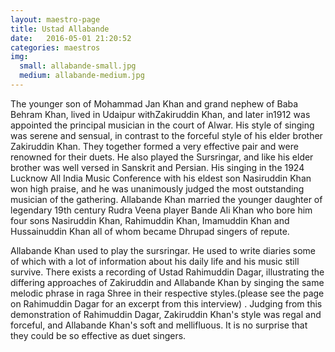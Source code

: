 ```yaml
---
layout: maestro-page
title: Ustad Allabande
date:   2016-05-01 21:20:52
categories: maestros
img:
  small: allabande-small.jpg
  medium: allabande-medium.jpg
---
```


The younger son of Mohammad Jan Khan and grand nephew of Baba Behram Khan, lived in Udaipur withZakiruddin Khan, and later in1912 was appointed the principal musician in the court of Alwar. His style of singing was serene and sensual, in contrast to the forceful style of his elder brother Zakiruddin Khan. They together formed a very effective pair and were renowned for their duets. He also played the Sursringar, and like his elder brother was well versed in Sanskrit and Persian. His singing in the 1924 Lucknow All India Music Conference with his eldest son Nasiruddin Khan won high praise, and he was unanimously judged the most outstanding musician of the gathering. Allabande Khan married the younger daughter of legendary 19th century Rudra Veena player Bande Ali Khan who bore him four sons Nasiruddin Khan, Rahimuddin Khan, Imamuddin Khan and Hussainuddin Khan all of whom became Dhrupad singers of repute.

Allabande Khan used to play the sursringar. He used to write diaries some of which with a lot of information about his daily life and his music still survive. There exists a recording of Ustad Rahimuddin Dagar, illustrating the differing approaches of Zakiruddin and Allabande Khan by singing the same melodic phrase in raga Shree in their respective styles.(please see the page on Rahimuddin Dagar for an excerpt from this interview) . Judging from this demonstration of Rahimuddin Dagar, Zakiruddin Khan's style was regal and forceful, and Allabande Khan's soft and mellifluous. It is no surprise that they could be so effective as duet singers.
